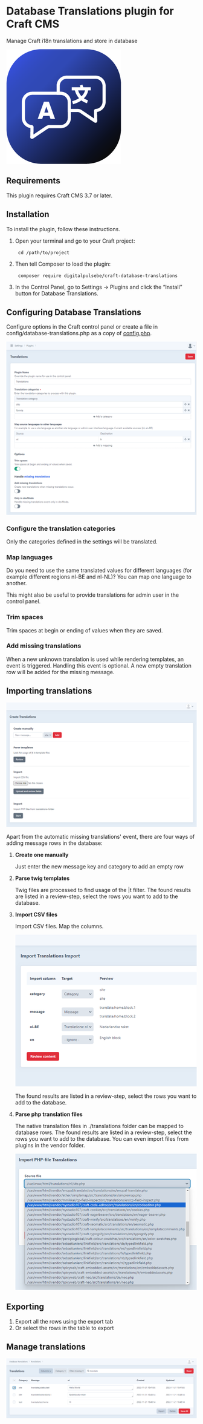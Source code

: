 # Database Translations plugin for Craft CMS

Manage Craft i18n translations and store in database

![Screenshot](resources/img/plugin-logo.png)

## Requirements

This plugin requires Craft CMS 3.7 or later.

## Installation

To install the plugin, follow these instructions.

1. Open your terminal and go to your Craft project:

        cd /path/to/project

2. Then tell Composer to load the plugin:

        composer require digitalpulsebe/craft-database-translations

3. In the Control Panel, go to Settings → Plugins and click the “Install” button for Database Translations.

## Configuring Database Translations

Configure options in the Craft control panel or create a file in config/database-translations.php as a copy of [config.php](src/config.php).

![Screenshot](resources/img/screenshot_settings.png)

### Configure the translation categories

Only the categories defined in the settings will be translated.

### Map languages

Do you need to use the same translated values for different languages
(for example different regions nl-BE and nl-NL)?
You can map one language to another.

This might also be useful to provide translations for admin user in the control panel.

### Trim spaces

Trim spaces at begin or ending of values when they are saved.

### Add missing translations

When a new unknown translation is used while rendering templates, an event is triggered.
Handling this event is optional. A new empty translation row will be added for the missing message.

## Importing translations

![Screenshot](resources/img/screenshot_import.png)

Apart from the automatic missing translations' event, there are four ways of adding
message rows in the database:

1. **Create one manually**

   Just enter the new message key and category to add an empty row

2. **Parse twig templates**

   Twig files are processed to find usage of the |t filter.
   The found results are listed in a review-step, select the rows you want to add to the database.

3. **Import CSV files**

   Import CSV files. Map the columns.

   ![Screenshot](resources/img/screenshot_import_map.png)

   The found results are listed in a review-step, select the rows you want to add to the database.

4. **Parse php translation files**

   The native translation files in ./translations folder can be mapped to database rows.
   The found results are listed in a review-step, select the rows you want to add to the database.
   You can even import files from plugins in the vendor folder.

   ![Screenshot](resources/img/screenshot_import_vendor.png)

## Exporting

1. Export all the rows using the export tab
2. Or select the rows in the table to export

## Manage translations

![Screenshot](resources/img/screenshot_table.png)
